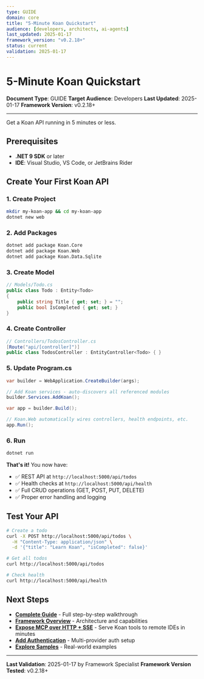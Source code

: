 ```yaml
---
type: GUIDE
domain: core
title: "5-Minute Koan Quickstart"
audience: [developers, architects, ai-agents]
last_updated: 2025-01-17
framework_version: "v0.2.18+"
status: current
validation: 2025-01-17
---
```


# 5-Minute Koan Quickstart

**Document Type**: GUIDE
**Target Audience**: Developers
**Last Updated**: 2025-01-17
**Framework Version**: v0.2.18+

---

Get a Koan API running in 5 minutes or less.

## Prerequisites

- **.NET 9 SDK** or later
- **IDE**: Visual Studio, VS Code, or JetBrains Rider

## Create Your First Koan API

### 1. Create Project
```bash
mkdir my-koan-app && cd my-koan-app
dotnet new web
```

### 2. Add Packages
```bash
dotnet add package Koan.Core
dotnet add package Koan.Web
dotnet add package Koan.Data.Sqlite
```

### 3. Create Model
```csharp
// Models/Todo.cs
public class Todo : Entity<Todo>
{
    public string Title { get; set; } = "";
    public bool IsCompleted { get; set; }
}
```

### 4. Create Controller
```csharp
// Controllers/TodosController.cs
[Route("api/[controller]")]
public class TodosController : EntityController<Todo> { }
```

### 5. Update Program.cs
```csharp
var builder = WebApplication.CreateBuilder(args);

// Add Koan services - auto-discovers all referenced modules
builder.Services.AddKoan();

var app = builder.Build();

// Koan.Web automatically wires controllers, health endpoints, etc.
app.Run();
```

### 6. Run
```bash
dotnet run
```

**That's it!** You now have:
- ✅ REST API at `http://localhost:5000/api/todos`
- ✅ Health checks at `http://localhost:5000/api/health`
- ✅ Full CRUD operations (GET, POST, PUT, DELETE)
- ✅ Proper error handling and logging

## Test Your API

```bash
# Create a todo
curl -X POST http://localhost:5000/api/todos \
  -H "Content-Type: application/json" \
  -d '{"title": "Learn Koan", "isCompleted": false}'

# Get all todos
curl http://localhost:5000/api/todos

# Check health
curl http://localhost:5000/api/health
```

## Next Steps

- **[Complete Guide](getting-started.md)** - Full step-by-step walkthrough
- **[Framework Overview](overview.md)** - Architecture and capabilities
- **[Expose MCP over HTTP + SSE](../guides/mcp-http-sse-howto.md)** - Serve Koan tools to remote IDEs in minutes
- **[Add Authentication](../guides/authentication-setup.md)** - Multi-provider auth setup
- **[Explore Samples](../../../samples/)** - Real-world examples

---

**Last Validation**: 2025-01-17 by Framework Specialist
**Framework Version Tested**: v0.2.18+